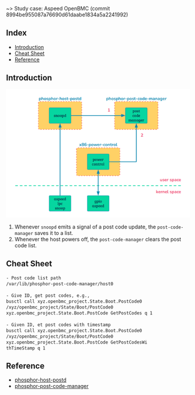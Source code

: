 ~> Study case: Aspeed OpenBMC (commit 8994be955087a76690d61daabe1834a5a2241992)

## Index

- [Introduction](#introduction)
- [Cheat Sheet](#cheat-sheet)
- [Reference](#reference)

## <a name="introduction"></a> Introduction

<p align="center"><img src="images/phosphor-post/work-flow.png" /></p>

1. Whenever `snoopd` emits a signal of a post code update, the `post-code-manager` saves it to a list.
2. Whenever the host powers off, the `post-code-manager` clears the post code list.

## <a name="cheat-sheet"></a> Cheat Sheet

```
- Post code list path
/var/lib/phosphor-post-code-manager/host0

- Give ID, get post codes, e.g.,
busctl call xyz.openbmc_project.State.Boot.PostCode0 /xyz/openbmc_project/State/Boot/PostCode0 xyz.openbmc_project.State.Boot.PostCode GetPostCodes q 1

- Given ID, et post codes with timestamp
busctl call xyz.openbmc_project.State.Boot.PostCode0 /xyz/openbmc_project/State/Boot/PostCode0 xyz.openbmc_project.State.Boot.PostCode GetPostCodesWi
thTimeStamp q 1
```

## <a name="reference"></a> Reference
- [phosphor-host-postd](https://github.com/openbmc/phosphor-host-postd)
- [phosphor-post-code-manager](https://github.com/openbmc/phosphor-post-code-manager)
